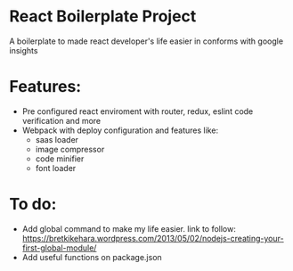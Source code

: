 # React Boilerplate Project
A boilerplate to made react developer's life easier in conforms with google insights
# Features:
 * Pre configured react enviroment with router, redux, eslint code verification and more
 * Webpack with deploy configuration and features like:
    * saas loader
    * image compressor
    * code minifier
    * font loader
# To do:
  * Add global command to make my life easier. link to follow: https://bretkikehara.wordpress.com/2013/05/02/nodejs-creating-your-first-global-module/
  * Add useful functions on package.json

